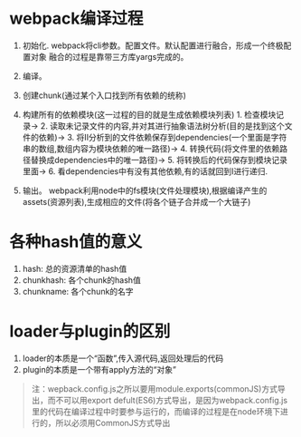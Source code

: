 # webpack编译过程
1. 初始化.
  webpack将cli参数。配置文件。默认配置进行融合，形成一个终极配置对象
  融合的过程是靠带三方库yargs完成的。
2. 编译。
  1. 创建chunk(通过某个入口找到所有依赖的统称)

  2. 构建所有的依赖模块(这一过程的目的就是生成依赖模块列表)
    1. 检查模块记录->
    2. 读取未记录文件的内容,并对其进行抽象语法树分析(目的是找到这个文件的依赖)->
    3. 将Ⅱ分析到的文件依赖保存到dependencies(一个里面是字符串的数组,数组内容为模块依赖的唯一路径)->
    4. 转换代码(将文件里的依赖路径替换成dependencies中的唯一路径)->
    5. 将转换后的代码保存到模块记录里面->
    6. 看dependencies中有没有其他依赖,有的话就回到Ⅰ进行递归.
3. 输出。
  webpack利用node中的fs模块(文件处理模块),根据编译产生的assets(资源列表),生成相应的文件(将各个链子合并成一个大链子)

# 各种hash值的意义
1. hash: 总的资源清单的hash值
2. chunkhash: 各个chunk的hash值
3. chunkname: 各个chunk的名字

# loader与plugin的区别
1. loader的本质是一个“函数”,传入源代码,返回处理后的代码
2. plugin的本质是一个带有apply方法的“对象”

>注：wepback.config.js之所以要用module.exports(commonJS)方式导出，而不可以用export defult(ES6)方式导出，是因为webpack.config.js里的代码在编译过程中时要参与运行的，而编译的过程是在node环境下进行的，所以必须用CommonJS方式导出
